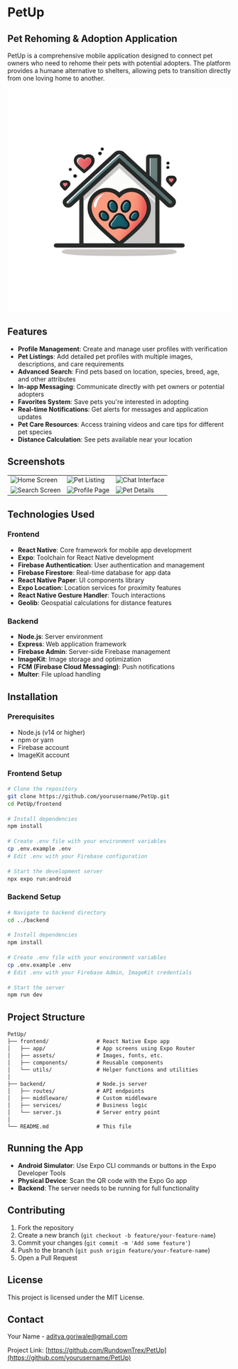 # PetUp

## Pet Rehoming & Adoption Application

PetUp is a comprehensive mobile application designed to connect pet owners who need to rehome their pets with potential adopters. The platform provides a humane alternative to shelters, allowing pets to transition directly from one loving home to another.

![PetUp Logo](/frontend/assets/AppIcons/Logo.png)

## Features

- **Profile Management**: Create and manage user profiles with verification
- **Pet Listings**: Add detailed pet profiles with multiple images, descriptions, and care requirements
- **Advanced Search**: Find pets based on location, species, breed, age, and other attributes
- **In-app Messaging**: Communicate directly with pet owners or potential adopters
- **Favorites System**: Save pets you're interested in adopting
- **Real-time Notifications**: Get alerts for messages and application updates
- **Pet Care Resources**: Access training videos and care tips for different pet species
- **Distance Calculation**: See pets available near your location

## Screenshots

<table>
  <tr>
    <td><img src="path/to/screenshot1.png" width="200" alt="Home Screen"/></td>
    <td><img src="path/to/screenshot2.png" width="200" alt="Pet Listing"/></td>
    <td><img src="path/to/screenshot3.png" width="200" alt="Chat Interface"/></td>
  </tr>
  <tr>
    <td><img src="path/to/screenshot4.png" width="200" alt="Search Screen"/></td>
    <td><img src="path/to/screenshot5.png" width="200" alt="Profile Page"/></td>
    <td><img src="path/to/screenshot6.png" width="200" alt="Pet Details"/></td>
  </tr>
</table>

## Technologies Used

### Frontend

- **React Native**: Core framework for mobile app development
- **Expo**: Toolchain for React Native development
- **Firebase Authentication**: User authentication and management
- **Firebase Firestore**: Real-time database for app data
- **React Native Paper**: UI components library
- **Expo Location**: Location services for proximity features
- **React Native Gesture Handler**: Touch interactions
- **Geolib**: Geospatial calculations for distance features

### Backend

- **Node.js**: Server environment
- **Express**: Web application framework
- **Firebase Admin**: Server-side Firebase management
- **ImageKit**: Image storage and optimization
- **FCM (Firebase Cloud Messaging)**: Push notifications
- **Multer**: File upload handling

## Installation

### Prerequisites

- Node.js (v14 or higher)
- npm or yarn
- Firebase account
- ImageKit account

### Frontend Setup

```bash
# Clone the repository
git clone https://github.com/yourusername/PetUp.git
cd PetUp/frontend

# Install dependencies
npm install

# Create .env file with your environment variables
cp .env.example .env
# Edit .env with your Firebase configuration

# Start the development server
npx expo run:android
```

### Backend Setup

```bash
# Navigate to backend directory
cd ../backend

# Install dependencies
npm install

# Create .env file with your environment variables
cp .env.example .env
# Edit .env with your Firebase Admin, ImageKit credentials

# Start the server
npm run dev
```

## Project Structure

```
PetUp/
├── frontend/               # React Native Expo app
│   ├── app/                # App screens using Expo Router
│   ├── assets/             # Images, fonts, etc.
│   ├── components/         # Reusable components
│   └── utils/              # Helper functions and utilities
│
├── backend/                # Node.js server
│   ├── routes/             # API endpoints
│   ├── middleware/         # Custom middleware
│   ├── services/           # Business logic
│   └── server.js           # Server entry point
│
└── README.md               # This file
```

## Running the App

- **Android Simulator**: Use Expo CLI commands or buttons in the Expo Developer Tools
- **Physical Device**: Scan the QR code with the Expo Go app
- **Backend**: The server needs to be running for full functionality

## Contributing

1. Fork the repository
2. Create a new branch (`git checkout -b feature/your-feature-name`)
3. Commit your changes (`git commit -m 'Add some feature'`)
4. Push to the branch (`git push origin feature/your-feature-name`)
5. Open a Pull Request

## License

This project is licensed under the MIT License.

## Contact

Your Name - [aditya.goriwale@gmail.com](mailto:your.email@example.com)

Project Link: [https://github.com/RundownTrex/PetUp](https://github.com/yourusername/PetUp)
